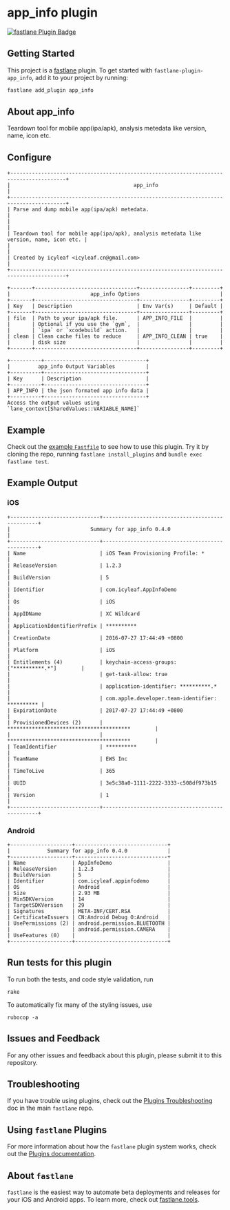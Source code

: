 # app_info plugin

[![fastlane Plugin Badge](https://rawcdn.githack.com/fastlane/fastlane/master/fastlane/assets/plugin-badge.svg)](https://rubygems.org/gems/fastlane-plugin-app_info)

## Getting Started

This project is a [fastlane](https://github.com/fastlane/fastlane) plugin. To get started with `fastlane-plugin-app_info`, add it to your project by running:

```bash
fastlane add_plugin app_info
```

## About app_info

Teardown tool for mobile app(ipa/apk), analysis metedata like version, name, icon etc.

## Configure

```
+----------------------------------------------------------------------------------------+
|                                        app_info                                        |
+----------------------------------------------------------------------------------------+
| Parse and dump mobile app(ipa/apk) metedata.                                           |
|                                                                                        |
| Teardown tool for mobile app(ipa/apk), analysis metedata like version, name, icon etc. |
|                                                                                        |
| Created by icyleaf <icyleaf.cn@gmail.com>                                              |
+----------------------------------------------------------------------------------------+

+-------+---------------------------------+----------------+---------+
|                          app_info Options                          |
+-------+---------------------------------+----------------+---------+
| Key   | Description                     | Env Var(s)     | Default |
+-------+---------------------------------+----------------+---------+
| file  | Path to your ipa/apk file.      | APP_INFO_FILE  |         |
|       | Optional if you use the `gym`,  |                |         |
|       | `ipa` or `xcodebuild` action.   |                |         |
| clean | Clean cache files to reduce     | APP_INFO_CLEAN | true    |
|       | disk size                       |                |         |
+-------+---------------------------------+----------------+---------+

+----------+---------------------------------+
|         app_info Output Variables          |
+----------+---------------------------------+
| Key      | Description                     |
+----------+---------------------------------+
| APP_INFO | the json formated app info data |
+----------+---------------------------------+
Access the output values using `lane_context[SharedValues::VARIABLE_NAME]`
```

## Example

Check out the [example `Fastfile`](fastlane/Fastfile) to see how to use this plugin. Try it by cloning the repo, running `fastlane install_plugins` and `bundle exec fastlane test`.

## Example Output

### iOS

```text
+-----------------------------+-------------------------------------------------+
|                          Summary for app_info 0.4.0                           |
+-----------------------------+-------------------------------------------------+
| Name                        | iOS Team Provisioning Profile: *                |
| ReleaseVersion              | 1.2.3                                           |
| BuildVersion                | 5                                               |
| Identifier                  | com.icyleaf.AppInfoDemo                         |
| Os                          | iOS                                             |
| AppIDName                   | XC Wildcard                                     |
| ApplicationIdentifierPrefix | **********                                      |
| CreationDate                | 2016-07-27 17:44:49 +0800                       |
| Platform                    | iOS                                             |
| Entitlements (4)            | keychain-access-groups: ["**********.*"]        |
|                             | get-task-allow: true                            |
|                             | application-identifier: **********.*            |
|                             | com.apple.developer.team-identifier: ********** |
| ExpirationDate              | 2017-07-27 17:44:49 +0800                       |
| ProvisionedDevices (2)      | ****************************************        |
|                             | ****************************************        |
| TeamIdentifier              | **********                                      |
| TeamName                    | EWS Inc                                         |
| TimeToLive                  | 365                                             |
| UUID                        | 3e5c38a0-1111-2222-3333-c508df973b15            |
| Version                     | 1                                               |
+-----------------------------+-------------------------------------------------+
```

### Android

```text
+--------------------+------------------------------+
|            Summary for app_info 0.4.0             |
+--------------------+------------------------------+
| Name               | AppInfoDemo                  |
| ReleaseVersion     | 1.2.3                        |
| BuildVersion       | 5                            |
| Identifier         | com.icyleaf.appinfodemo      |
| OS                 | Android                      |
| Size               | 2.93 MB                      |
| MinSDKVersion      | 14                           |
| TargetSDKVersion   | 29                           |
| Signatures         | META-INF/CERT.RSA            |
| CertificateIssuers | CN:Android Debug O:Android   |
| UsePermissions (2) | android.permission.BLUETOOTH |
|                    | android.permission.CAMERA    |
| UseFeatures (0)    |                              |
+--------------------+------------------------------+
```

## Run tests for this plugin

To run both the tests, and code style validation, run

```
rake
```

To automatically fix many of the styling issues, use
```
rubocop -a
```

## Issues and Feedback

For any other issues and feedback about this plugin, please submit it to this repository.

## Troubleshooting

If you have trouble using plugins, check out the [Plugins Troubleshooting](https://github.com/fastlane/fastlane/blob/master/fastlane/docs/PluginsTroubleshooting.md) doc in the main `fastlane` repo.

## Using `fastlane` Plugins

For more information about how the `fastlane` plugin system works, check out the [Plugins documentation](https://github.com/fastlane/fastlane/blob/master/fastlane/docs/Plugins.md).

## About `fastlane`

`fastlane` is the easiest way to automate beta deployments and releases for your iOS and Android apps. To learn more, check out [fastlane.tools](https://fastlane.tools).

